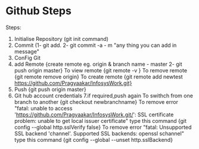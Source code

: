 # Github Steps
Steps:
1. Initialise Repository (git init command)
2. Commit (1- git add. 2- git commit -a - m "any thing you can add in message"
3. ConFig Git
4. add Remote {create remote eg. origin & branch name - master 2- git push origin master}
To view remote {git remote -v }
To remove remote {git remote remove origin}
To create remote {git remote add newtest https://github.com/Pragyaakar/InfosysWork.git}
5. Push {git push origin master}
6. Git hub account credentials
7.if required,push again
To swithch from one branch to another 
{git checkout newbranchname}
To remove error "fatal: unable to access 'https://github.com/Pragyaakar/InfosysWork.git/': SSL certificate problem: unable to get local issuer certificate"
type this command {git config --global http.sslVerify false}
To remove error "fatal: Unsupported SSL backend 'channel'. Supported SSL backends: 	openssl 	schannel"
type this command {git config --global --unset http.sslBackend}
